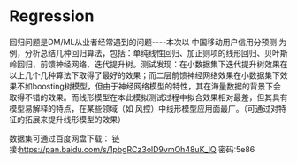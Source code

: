 # Regression
回归问题是DM/ML从业者经常遇到的问题----本次以 中国移动用户信用分预测 为例，分析总结几种回归算法，包括：单纯线性回归、加正则项的线形回归、贝叶斯岭回归、前馈神经网络、迭代提升树。测试发现：在小数据集下迭代提升树效果在以上几个几种算法下取得了最好的效果；而二层前馈神经网络效果在小数据集下效果不如boosting树模型，但由于神经网络模型的特性，其在海量数据的背景下会取得不错的效果。而线形模型在本此模拟测试过程中拟合效果相对最差，但其具有模型易解释的特点，在某些领域（如 风控）中线形模型应用面最广。（可通过对特征的拓展来提升线形模型的效果）


数据集可通过百度网盘下载：
链接:https://pan.baidu.com/s/1pbgRCz3olD9vmOh48uK_lQ  密码:5e86
